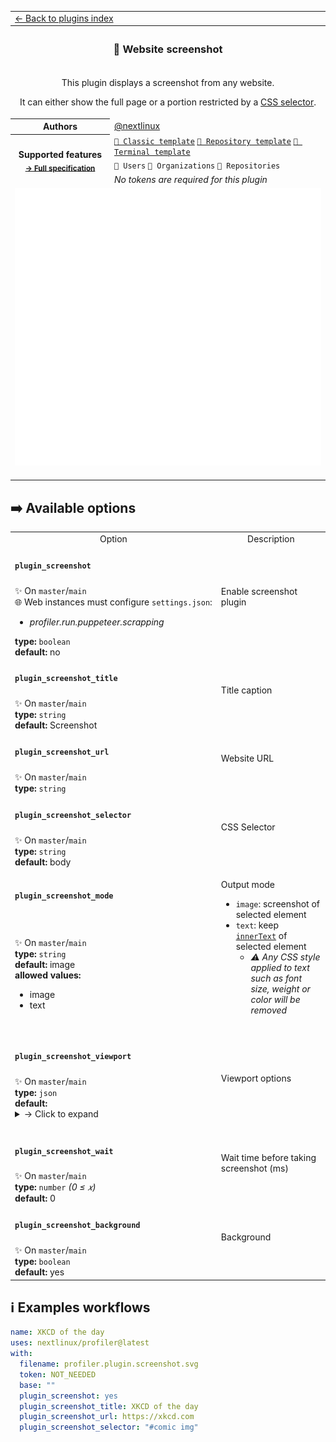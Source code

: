 <!--header-->
<table>
  <tr><td colspan="2"><a href="/README.md#-plugins">← Back to plugins index</a></td></tr>
  <tr><th colspan="2"><h3>📸 Website screenshot</h3></th></tr>
  <tr><td colspan="2" align="center"><p>This plugin displays a screenshot from any website.</p>
<p>It can either show the full page or a portion restricted by a <a href="https://developer.mozilla.org/en-US/docs/Web/CSS/CSS_Selectors">CSS selector</a>.</p>
</td></tr>
<tr><th>Authors</th><td><a href="https://github.com/nextlinux">@nextlinux</a></td></tr>
  <tr>
    <th rowspan="3">Supported features<br><sub><a href="metadata.yml">→ Full specification</a></sub></th>
    <td><a href="/source/templates/classic/README.md"><code>📗 Classic template</code></a> <a href="/source/templates/repository/README.md"><code>📘 Repository template</code></a> <a href="/source/templates/terminal/README.md"><code>📙 Terminal template</code></a></td>
  </tr>
  <tr>
    <td><code>👤 Users</code> <code>👥 Organizations</code> <code>📓 Repositories</code></td>
  </tr>
  <tr>
    <td><i>No tokens are required for this plugin</i></td>
  </tr>
  <tr>
    <td colspan="2" align="center">
      <img src="https://github.com/nextlinux/profiler/blob/examples/profiler.plugin.screenshot.svg" alt=""></img>
      <img width="900" height="1" alt="">
    </td>
  </tr>
</table>
<!--/header-->

## ➡️ Available options

<!--options-->
<table>
  <tr>
    <td align="center" nowrap="nowrap">Option</i></td><td align="center" nowrap="nowrap">Description</td>
  </tr>
  <tr>
    <td nowrap="nowrap"><h4><code>plugin_screenshot</code></h4></td>
    <td rowspan="2"><p>Enable screenshot plugin</p>
<img width="900" height="1" alt=""></td>
  </tr>
  <tr>
    <td nowrap="nowrap">✨ On <code>master</code>/<code>main</code><br>
🌐 Web instances must configure <code>settings.json</code>:
<ul>
<li><i>profiler.run.puppeteer.scrapping</i></li>
</ul>
<b>type:</b> <code>boolean</code>
<br>
<b>default:</b> no<br></td>
  </tr>
  <tr>
    <td nowrap="nowrap"><h4><code>plugin_screenshot_title</code></h4></td>
    <td rowspan="2"><p>Title caption</p>
<img width="900" height="1" alt=""></td>
  </tr>
  <tr>
    <td nowrap="nowrap">✨ On <code>master</code>/<code>main</code><br>
<b>type:</b> <code>string</code>
<br>
<b>default:</b> Screenshot<br></td>
  </tr>
  <tr>
    <td nowrap="nowrap"><h4><code>plugin_screenshot_url</code></h4></td>
    <td rowspan="2"><p>Website URL</p>
<img width="900" height="1" alt=""></td>
  </tr>
  <tr>
    <td nowrap="nowrap">✨ On <code>master</code>/<code>main</code><br>
<b>type:</b> <code>string</code>
<br></td>
  </tr>
  <tr>
    <td nowrap="nowrap"><h4><code>plugin_screenshot_selector</code></h4></td>
    <td rowspan="2"><p>CSS Selector</p>
<img width="900" height="1" alt=""></td>
  </tr>
  <tr>
    <td nowrap="nowrap">✨ On <code>master</code>/<code>main</code><br>
<b>type:</b> <code>string</code>
<br>
<b>default:</b> body<br></td>
  </tr>
  <tr>
    <td nowrap="nowrap"><h4><code>plugin_screenshot_mode</code></h4></td>
    <td rowspan="2"><p>Output mode</p>
<ul>
<li><code>image</code>: screenshot of selected element</li>
<li><code>text</code>: keep <a href="https://developer.mozilla.org/en-US/docs/Web/API/HTMLElement/innerText"><code>innerText</code></a> of selected element<ul>
<li><em>⚠️ Any CSS style applied to text such as font size, weight or color will be removed</em></li>
</ul>
</li>
</ul>
<img width="900" height="1" alt=""></td>
  </tr>
  <tr>
    <td nowrap="nowrap">✨ On <code>master</code>/<code>main</code><br>
<b>type:</b> <code>string</code>
<br>
<b>default:</b> image<br>
<b>allowed values:</b><ul><li>image</li><li>text</li></ul></td>
  </tr>
  <tr>
    <td nowrap="nowrap"><h4><code>plugin_screenshot_viewport</code></h4></td>
    <td rowspan="2"><p>Viewport options</p>
<img width="900" height="1" alt=""></td>
  </tr>
  <tr>
    <td nowrap="nowrap">✨ On <code>master</code>/<code>main</code><br>
<b>type:</b> <code>json</code>
<br>
<b>default:</b> <details><summary>→ Click to expand</summary><pre language="json"><code>{
  "width": 1280,
  "height": 1280
}
</code></pre></details><br></td>
  </tr>
  <tr>
    <td nowrap="nowrap"><h4><code>plugin_screenshot_wait</code></h4></td>
    <td rowspan="2"><p>Wait time before taking screenshot (ms)</p>
<img width="900" height="1" alt=""></td>
  </tr>
  <tr>
    <td nowrap="nowrap">✨ On <code>master</code>/<code>main</code><br>
<b>type:</b> <code>number</code>
<i>(0 ≤
𝑥)</i>
<br>
<b>default:</b> 0<br></td>
  </tr>
  <tr>
    <td nowrap="nowrap"><h4><code>plugin_screenshot_background</code></h4></td>
    <td rowspan="2"><p>Background</p>
<img width="900" height="1" alt=""></td>
  </tr>
  <tr>
    <td nowrap="nowrap">✨ On <code>master</code>/<code>main</code><br>
<b>type:</b> <code>boolean</code>
<br>
<b>default:</b> yes<br></td>
  </tr>
</table>
<!--/options-->

## ℹ️ Examples workflows

<!--examples-->
```yaml
name: XKCD of the day
uses: nextlinux/profiler@latest
with:
  filename: profiler.plugin.screenshot.svg
  token: NOT_NEEDED
  base: ""
  plugin_screenshot: yes
  plugin_screenshot_title: XKCD of the day
  plugin_screenshot_url: https://xkcd.com
  plugin_screenshot_selector: "#comic img"

```
<!--/examples-->
